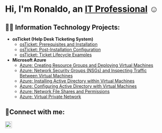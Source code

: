 <h1>Hi, I'm Ronaldo, an <a href="https://www.linkedin.com/in//">IT Professional</a> ☺</h1>

<h2>👨‍💻 Information Technology Projects:</h2>

- <b>osTicket (Help Desk Ticketing System)</b>
  - [osTicket: Prerequisites and Installation](https://github.com/Ronaldo-Garcia/osticket-prereqs)
  - [osTicket: Post-Installation Configuration](https://github.com/Ronaldo-Garcia/osticket-post-install)
  - [osTicket: Ticket Lifecycle Examples](https://github.com/Ronaldo-Garcia/Ticket-Lifecycle)
- <b>Microsoft Azure</b>
  - [Azure: Creating Resource Groups and Deploying Virtual Machines](https://github.com/Ronaldo-Garcia/Rescource-Groups-and-VMs)
  - [Azure: Network Security Groups (NSGs) and Inspecting Traffic Between Virtual Machines](https://github.com/Ronaldo-Garcia/azure-network-protocols/tree/main)
  - [Azure: Installing Active Directory within Virtual Machines](https://github.com/Ronaldo-Garcia/Active-Directory-Install)
  - [Azure: Configuring Active Directory with Virtual Machines](https://github.com/Ronaldo-Garcia/Configuring-Active-Directory)
  - [Azure: Network File Shares and Permissions](https://github.com/Ronaldo-Garcia/Network-File-Shares-And-Perms/tree/main)
  - [Azure: Virtual Private Network](https://github.com/Ronaldo-Garcia/Virtual-Private-Network/tree/main)

<h2>🤳Connect with me:</h2>

[<img align="left" alt="Aaron | LinkedIn" width="22px" src="https://cdn.jsdelivr.net/npm/simple-icons@v3/icons/linkedin.svg" />][linkedin]

[linkedin]: https://www.linkedin.com/in/
